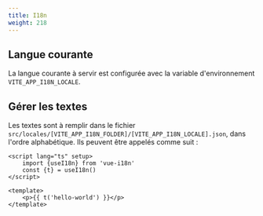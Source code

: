 ```yaml
---
title: I18n
weight: 218
---
```


## Langue courante

La langue courante à servir est configurée avec la variable d'environnement `VITE_APP_I18N_LOCALE`.

## Gérer les textes

Les textes sont à remplir dans le fichier `src/locales/[VITE_APP_I18N_FOLDER]/[VITE_APP_I18N_LOCALE].json`, dans l'ordre alphabétique. Ils peuvent être appelés comme suit : 

```vue
<script lang="ts" setup>
    import {useI18n} from 'vue-i18n'
    const {t} = useI18n()
</script>

<template>
    <p>{{ t('hello-world') }}</p>
</template>
```
